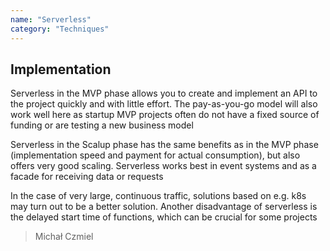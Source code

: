 ```yaml
---
name: "Serverless"
category: "Techniques"
---
```


## Implementation

Serverless in the MVP phase allows you to create and implement an API to the project quickly and with little effort. The pay-as-you-go model will also work well here as startup MVP projects often do not have a fixed source of funding or are testing a new business model

Serverless in the Scalup phase has the same benefits as in the MVP phase (implementation speed and payment for actual consumption), but also offers very good scaling. Serverless works best in event systems and as a facade for receiving data or requests

In the case of very large, continuous traffic, solutions based on e.g. k8s may turn out to be a better solution. Another disadvantage of serverless is the delayed start time of functions, which can be crucial for some projects

> Michał Czmiel
